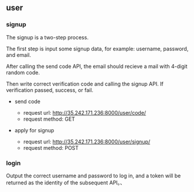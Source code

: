## user

### signup

The signup is  a two-step process.

The first step is input some signup data, for example: username, password, and email.

After calling the send code API, the email should recieve a mail with 4-digit random code.

Then write correct verification code and calling the signup API. If verification passed, success, or fail.

- send code
  - request url: http://35.242.171.236:8000/user/code/
  - request method: GET

- apply for signup
  - request url: http://35.242.171.236:8000/user/signup/
  - request method: POST



### login

Output the correct username and password to log in, and a token will be returned as the identity of the subsequent API。、



